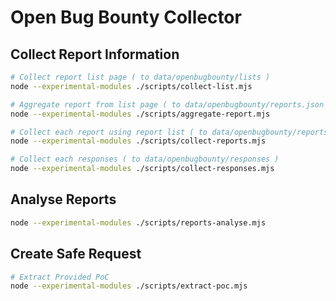 # Open Bug Bounty Collector

## Collect Report Information

```bash
# Collect report list page ( to data/openbugbounty/lists )
node --experimental-modules ./scripts/collect-list.mjs

# Aggregate report from list page ( to data/openbugbounty/reports.json )
node --experimental-modules ./scripts/aggregate-report.mjs

# Collect each report using report list ( to data/openbugbounty/reports )
node --experimental-modules ./scripts/collect-reports.mjs

# Collect each responses ( to data/openbugbounty/responses )
node --experimental-modules ./scripts/collect-responses.mjs
```

## Analyse Reports

```bash
node --experimental-modules ./scripts/reports-analyse.mjs
```

## Create Safe Request

```bash
# Extract Provided PoC
node --experimental-modules ./scripts/extract-poc.mjs
```
